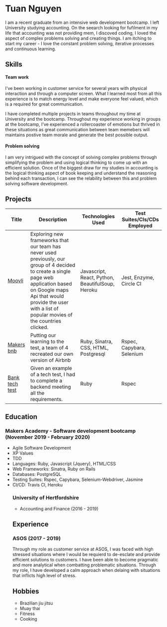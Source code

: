 <h1> Tuan Nguyen </h1>
I am a recent graduate from an intensive web development bootcamp. I left University studying accounting. On the seearch looking for fufilment in my life that accounting was not providing mem, I discoved coding, I loved the aspect of complex problems solving and creating things.  I am itching to start my career - I love the constant problem solving, iterative processes and continuous learning.

<h2>
Skills
</h2>

<h4> Team work</h4> 
I've been working in customer service for several years with physical interaction and through a computer screen. What I learned most from all this experience is to match energy level and make everyone feel valued, which is a required for great communication.

I have completed multiple projects in teams throughout my time at University and the bootcamp. Throughout my experience working in groups at the bootcamp, I've experienced a rollercoaster of emotions but thrived in these situations as great communication between team memebers will maintains postive team morale and generate the best possible output. 

<h4> Problem solving</h4>
I am very intrigued with the concept of solving complex problems through simplifying the problem and using logical thinking to come up with an efficient solution. Once of the biggest draw for my studies in accounting is the logical thinking aspect of book keeping and understand the reasoning behind each transaction, I can see the relability between this and problem solving software development. 
</ul>

<h2>
Projects
</h2>

| Title | Description | Technologies Used | Test Suites/CIs/CDs Employed |
|--|--|--|--|
| [Moovli](https://github.com/AndreaDiotallevi/moovli) | Exploring new frameworks that our team has never used previously, our group of 4 decided to create a single page web application based on Google maps Api that would provide the user with a list of popular movies of the countries clicked. | Javascript, React, Python, BeautifulSoup, Heroku | Jest, Enzyme, Circle CI |
| [Makers bnb](https://github.com/ajbacon/makers-bnb) | Putting our learning to the test, a team of 4 recreated our own version of Airbnb | Ruby, Sinatra,  CSS, HTML, Postgresql | Rspec, Capybara, Selenium |
| [Bank tech test](https://github.com/TuanNguyen1010/Bank_test) | Given an example of a tech test, I had to complete a backend meeting all the requirements. | Ruby | Rspec |


<h2>
Education
</h2>
<h3> Makers Academy - Software development bootcamp (November 2019 - February 2020) </h3>
<ul>
<li> Agile Software Development </li>
<li>XP Values</li>
<li>TDD</li>
<li>Languages: Ruby, Javascript (Jquery), HTML/CSS</li>
<li>Web Frameworks: Sinatra, Ruby on Rails</li>
<li>Databases: PostgreSQL</li>
<li>Testing Suites: Rspec, Capybara, Selenium-Webdriver, Jasmine</li>
<li> CI/CD: Travis CI, Heroku</li>


<h3> University of Hertfordshire </h3>
<ul>
<li> Accounting and Finance (2016 - 2019) </li>
</ul>

<h2>Experience</h2>
<h3> ASOS (2017 - 2019) </h3>
Through my role as customer service at ASOS, I was faced with high stressed situations where I would be requierd to de-esclate and provide efficient solutions to customers. I have been able to become pragmatic and more analytical when combatting problematic situations. Through my role, I have developed a calm approach when delaing with situations that inflicts high level of stress.


<h2>Hobbies</h2>
<ul>
<li> Brazilian jiu jitsu </l>
<li> Muay thai </li>
<li> Fitness </li>
<li> Cooking </li>

</ul>